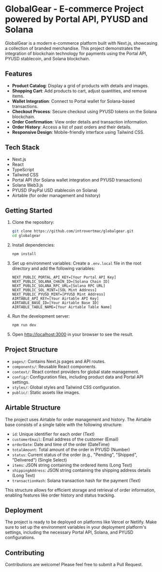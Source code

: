 # GlobalGear - E-commerce Project powered by Portal API, PYUSD and Solana 

GlobalGear is a modern e-commerce platform built with Next.js, showcasing a collection of branded merchandise. This project demonstrates the integration of blockchain technology for payments using the Portal API, PYUSD stablecoin, and Solana blockchain.

## Features

- **Product Catalog**: Display a grid of products with details and images.
- **Shopping Cart**: Add products to cart, adjust quantities, and remove items.
- **Wallet Integration**: Connect to Portal wallet for Solana-based transactions.
- **Checkout Process**: Secure checkout using PYUSD tokens on the Solana blockchain.
- **Order Confirmation**: View order details and transaction information.
- **Order History**: Access a list of past orders and their details.
- **Responsive Design**: Mobile-friendly interface using Tailwind CSS.

## Tech Stack

- Next.js
- React
- TypeScript
- Tailwind CSS
- Portal API (for Solana wallet integration and PYUSD transactions)
- Solana Web3.js
- PYUSD (PayPal USD stablecoin on Solana)
- Airtable (for order management and history)

## Getting Started

1. Clone the repository:
   ```bash
   git clone https://github.com/introvertmac/globalgear.git
   cd globalgear
   ```

2. Install dependencies:
   ```bash
   npm install
   ```

3. Set up environment variables:
   Create a `.env.local` file in the root directory and add the following variables:
   ```
   NEXT_PUBLIC_PORTAL_API_KEY=[Your Portal API Key]
   NEXT_PUBLIC_SOLANA_CHAIN_ID=[Solana Chain ID]
   NEXT_PUBLIC_SOLANA_RPC_URL=[Solana RPC URL]
   NEXT_PUBLIC_SOL_MINT=[SOL Mint Address]
   NEXT_PUBLIC_PYUSD_MINT=[PYUSD Mint Address]
   AIRTABLE_API_KEY=[Your Airtable API Key]
   AIRTABLE_BASE_ID=[Your Airtable Base ID]
   AIRTABLE_TABLE_NAME=[Your Airtable Table Name]
   ```

4. Run the development server:
   ```bash
   npm run dev
   ```

5. Open [http://localhost:3000](http://localhost:3000) in your browser to see the result.

## Project Structure

- `pages/`: Contains Next.js pages and API routes.
- `components/`: Reusable React components.
- `context/`: React context providers for global state management.
- `config/`: Configuration files, including product data and Portal API settings.
- `styles/`: Global styles and Tailwind CSS configuration.
- `public/`: Static assets like images.

## Airtable Structure

The project uses Airtable for order management and history. The Airtable base consists of a single table with the following structure:

- `id`: Unique identifier for each order (Text)
- `customerEmail`: Email address of the customer (Email)
- `orderDate`: Date and time of the order (DateTime)
- `totalAmount`: Total amount of the order in PYUSD (Number)
- `status`: Current status of the order (e.g., "Pending", "Shipped", "Delivered") (Single Select)
- `items`: JSON string containing the ordered items (Long Text)
- `shippingAddress`: JSON string containing the shipping address details (Long Text)
- `transactionHash`: Solana transaction hash for the payment (Text)

This structure allows for efficient storage and retrieval of order information, enabling features like order history and status tracking.

## Deployment

The project is ready to be deployed on platforms like Vercel or Netlify. Make sure to set up the environment variables in your deployment platform's settings, including the necessary Portal API, Solana, and PYUSD configurations.

## Contributing

Contributions are welcome! Please feel free to submit a Pull Request.